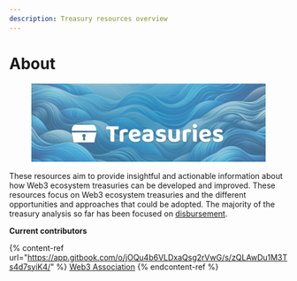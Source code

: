 ```yaml
---
description: Treasury resources overview
---
```


# About

<figure><img src=".gitbook/assets/treasury-header-generated.png" alt=""><figcaption></figcaption></figure>

These resources aim to provide insightful and actionable information about how Web3 ecosystem treasuries can be developed and improved. These resources focus on Web3 ecosystem treasuries and the different opportunities and approaches that could be adopted. The majority of the treasury analysis so far has been focused on [disbursement](https://app.gitbook.com/o/jOQu4b6VLDxaQsg2rVwG/s/8L61e8ulVlk90t5mlQk1/).



**Current contributors**

{% content-ref url="https://app.gitbook.com/o/jOQu4b6VLDxaQsg2rVwG/s/zQLAwDu1M3Ts4d7syiK4/" %}
[Web3 Association](https://app.gitbook.com/o/jOQu4b6VLDxaQsg2rVwG/s/zQLAwDu1M3Ts4d7syiK4/)
{% endcontent-ref %}
